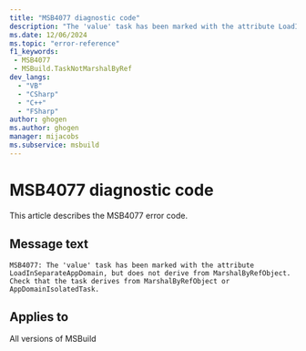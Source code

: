 ```yaml
---
title: "MSB4077 diagnostic code"
description: "The 'value' task has been marked with the attribute LoadInSeparateAppDomain, but does not derive from MarshalByRefObject. Check that the task derives from MarshalByRefObject or AppDomainIsolatedTask."
ms.date: 12/06/2024
ms.topic: "error-reference"
f1_keywords:
 - MSB4077
 - MSBuild.TaskNotMarshalByRef
dev_langs:
  - "VB"
  - "CSharp"
  - "C++"
  - "FSharp"
author: ghogen
ms.author: ghogen
manager: mijacobs
ms.subservice: msbuild
---
```


# MSB4077 diagnostic code

<!-- :::ErrorDefinitionDescription::: -->
<!-- :::editable-content name="introDescription"::: -->
This article describes the MSB4077 error code.
<!-- :::editable-content-end::: -->

## Message text

```output
MSB4077: The 'value' task has been marked with the attribute LoadInSeparateAppDomain, but does not derive from MarshalByRefObject. Check that the task derives from MarshalByRefObject or AppDomainIsolatedTask.
```

<!-- :::editable-content name="postOutputDescription"::: -->
<!--
{StrBegin="MSB4077: "}LOCALIZATION: <LoadInSeparateAppDomain>, <MarshalByRefObject>, <AppDomainIsolatedTask> should not be localized.
-->
<!-- :::editable-content-end::: -->
<!-- :::ErrorDefinitionDescription-end::: -->

## Applies to

All versions of MSBuild
